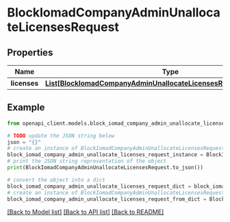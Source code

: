 # BlockIomadCompanyAdminUnallocateLicensesRequest


## Properties

Name | Type | Description | Notes
------------ | ------------- | ------------- | -------------
**licenses** | [**List[BlockIomadCompanyAdminUnallocateLicensesRequestLicensesInner]**](BlockIomadCompanyAdminUnallocateLicensesRequestLicensesInner.md) |  | 

## Example

```python
from openapi_client.models.block_iomad_company_admin_unallocate_licenses_request import BlockIomadCompanyAdminUnallocateLicensesRequest

# TODO update the JSON string below
json = "{}"
# create an instance of BlockIomadCompanyAdminUnallocateLicensesRequest from a JSON string
block_iomad_company_admin_unallocate_licenses_request_instance = BlockIomadCompanyAdminUnallocateLicensesRequest.from_json(json)
# print the JSON string representation of the object
print(BlockIomadCompanyAdminUnallocateLicensesRequest.to_json())

# convert the object into a dict
block_iomad_company_admin_unallocate_licenses_request_dict = block_iomad_company_admin_unallocate_licenses_request_instance.to_dict()
# create an instance of BlockIomadCompanyAdminUnallocateLicensesRequest from a dict
block_iomad_company_admin_unallocate_licenses_request_from_dict = BlockIomadCompanyAdminUnallocateLicensesRequest.from_dict(block_iomad_company_admin_unallocate_licenses_request_dict)
```
[[Back to Model list]](../README.md#documentation-for-models) [[Back to API list]](../README.md#documentation-for-api-endpoints) [[Back to README]](../README.md)



